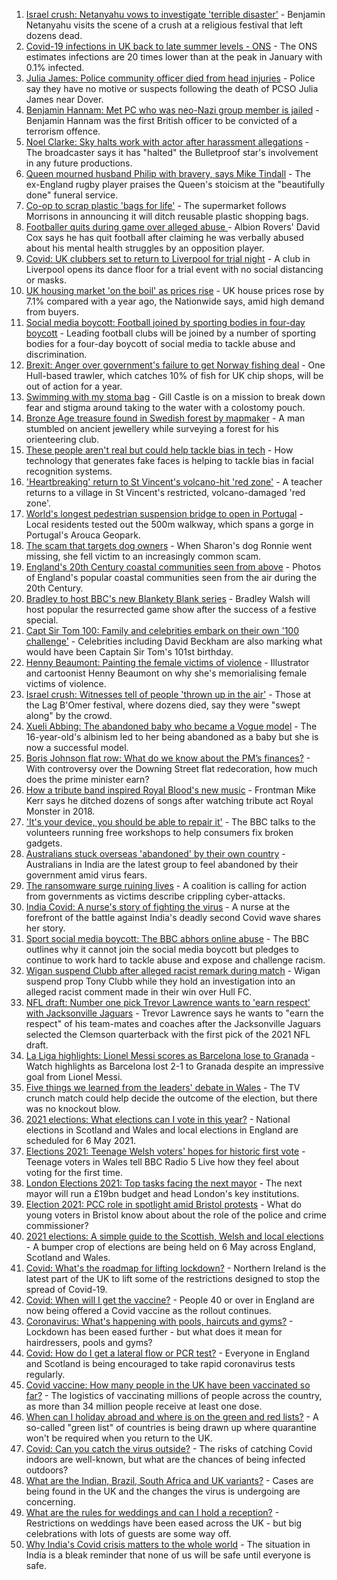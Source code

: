 1. [Israel crush: Netanyahu vows to investigate 'terrible disaster'](https://www.bbc.co.uk/news/world-middle-east-56943755) - Benjamin Netanyahu visits the scene of a crush at a religious festival that left dozens dead.
2. [Covid-19 infections in UK back to late summer levels - ONS](https://www.bbc.co.uk/news/health-56945084) - The ONS estimates infections are 20 times lower than at the peak in January with 0.1% infected.
3. [Julia James: Police community officer died from head injuries](https://www.bbc.co.uk/news/uk-england-kent-56940075) - Police say they have no motive or suspects following the death of PCSO Julia James near Dover.
4. [Benjamin Hannam: Met PC who was neo-Nazi group member is jailed](https://www.bbc.co.uk/news/uk-england-london-56941544) - Benjamin Hannam was the first British officer to be convicted of a terrorism offence.
5. [Noel Clarke: Sky halts work with actor after harassment allegations](https://www.bbc.co.uk/news/entertainment-arts-56940444) - The broadcaster says it has "halted" the Bulletproof star's involvement in any future productions.
6. [Queen mourned husband Philip with bravery, says Mike Tindall](https://www.bbc.co.uk/news/uk-56940874) - The ex-England rugby player praises the Queen's stoicism at the "beautifully done" funeral service.
7. [Co-op to scrap plastic 'bags for life'](https://www.bbc.co.uk/news/business-56940143) - The supermarket follows Morrisons in announcing it will ditch reusable plastic shopping bags.
8. [Footballer quits during game over alleged abuse ](https://www.bbc.co.uk/sport/football/56940793) - Albion Rovers' David Cox says he has quit football after claiming he was verbally abused about his mental health struggles by an opposition player.
9. [Covid: UK clubbers set to return to Liverpool for trial night](https://www.bbc.co.uk/news/newsbeat-56943652) - A club in Liverpool opens its dance floor for a trial event with no social distancing or masks.
10. [UK housing market 'on the boil' as prices rise](https://www.bbc.co.uk/news/business-56941162) - UK house prices rose by 7.1% compared with a year ago, the Nationwide says, amid high demand from buyers.
11. [Social media boycott: Football joined by sporting bodies in four-day boycott](https://www.bbc.co.uk/sport/56936797) - Leading football clubs will be joined by a number of sporting bodies for a four-day boycott of social media to tackle abuse and discrimination.
12. [Brexit: Anger over government's failure to get Norway fishing deal](https://www.bbc.co.uk/news/uk-politics-56940914) - One Hull-based trawler, which catches 10% of fish for UK chip shops, will be out of action for a year.
13. [Swimming with my stoma bag](https://www.bbc.co.uk/news/uk-56936346) - Gill Castle is on a mission to break down fear and stigma around taking to the water with a colostomy pouch.
14. [Bronze Age treasure found in Swedish forest by mapmaker](https://www.bbc.co.uk/news/world-europe-56943432) - A man stumbled on ancient jewellery while surveying a forest for his orienteering club.
15. [These people aren't real but could help tackle bias in tech](https://www.bbc.co.uk/news/stories-56895935) - How technology that generates fake faces is helping to tackle bias in facial recognition systems.
16. ['Heartbreaking' return to St Vincent's volcano-hit 'red zone'](https://www.bbc.co.uk/news/world-56934596) - A teacher returns to a village in St Vincent's restricted, volcano-damaged 'red zone'.
17. [World's longest pedestrian suspension bridge to open in Portugal](https://www.bbc.co.uk/news/world-europe-56938388) - Local residents tested out the 500m walkway, which spans a gorge in Portugal's Arouca Geopark.
18. [The scam that targets dog owners](https://www.bbc.co.uk/news/uk-56922473) - When Sharon's dog Ronnie went missing, she fell victim to an increasingly common scam.
19. [England's 20th Century coastal communities seen from above](https://www.bbc.co.uk/news/in-pictures-56929622) - Photos of England's popular coastal communities seen from the air during the 20th Century.
20. [Bradley to host BBC's new Blankety Blank series](https://www.bbc.co.uk/news/entertainment-arts-56929381) - Bradley Walsh will host popular the resurrected game show after the success of a festive special.
21. [Capt Sir Tom 100: Family and celebrities embark on their own '100 challenge'](https://www.bbc.co.uk/news/uk-england-beds-bucks-herts-56935334) - Celebrities including David Beckham are also marking what would have been Captain Sir Tom's 101st birthday.
22. [Henny Beaumont: Painting the female victims of violence](https://www.bbc.co.uk/news/uk-england-london-56907932) - Illustrator and cartoonist Henny Beaumont on why she's memorialising female victims of violence.
23. [Israel crush: Witnesses tell of people 'thrown up in the air'](https://www.bbc.co.uk/news/world-middle-east-56940704) - Those at the Lag B'Omer festival, where dozens died, say they were "swept along" by the crowd.
24. [Xueli Abbing: The abandoned baby who became a Vogue model](https://www.bbc.co.uk/news/world-asia-china-56464881) - The 16-year-old's albinism led to her being abandoned as a baby but she is now a successful model.
25. [Boris Johnson flat row: What do we know about the PM’s finances?](https://www.bbc.co.uk/news/uk-politics-56928610) - With controversy over the Downing Street flat redecoration, how much does the prime minister earn?
26. [How a tribute band inspired Royal Blood's new music](https://www.bbc.co.uk/news/entertainment-arts-56920871) - Frontman Mike Kerr says he ditched dozens of songs after watching tribute act Royal Monster in 2018.
27. ['It's your device, you should be able to repair it'](https://www.bbc.co.uk/news/business-56799069) - The BBC talks to the volunteers running free workshops to help consumers fix broken gadgets.
28. [Australians stuck overseas 'abandoned' by their own country](https://www.bbc.co.uk/news/world-australia-56924188) - Australians in India are the latest group to feel abandoned by their government amid virus fears.
29. [The ransomware surge ruining lives](https://www.bbc.co.uk/news/technology-56933733) - A coalition is calling for action from governments as victims describe crippling cyber-attacks.
30. [India Covid: A nurse's story of fighting the virus](https://www.bbc.co.uk/news/world-asia-india-56926119) - A nurse at the forefront of the battle against India's deadly second Covid wave shares her story.
31. [Sport social media boycott: The BBC abhors online abuse](https://www.bbc.co.uk/sport/56942511) - The BBC outlines why it cannot join the social media boycott but pledges to continue to work hard to tackle abuse and expose and challenge racism.
32. [Wigan suspend Clubb after alleged racist remark during match](https://www.bbc.co.uk/sport/rugby-league/56946778) - Wigan suspend prop Tony Clubb while they hold an investigation into an alleged racist comment made in their win over Hull FC.
33. [NFL draft: Number one pick Trevor Lawrence wants to 'earn respect' with Jacksonville Jaguars](https://www.bbc.co.uk/sport/av/american-football/56942199) - Trevor Lawrence says he wants to "earn the respect" of his team-mates and coaches after the Jacksonville Jaguars selected the Clemson quarterback with the first pick of the 2021 NFL draft.
34. [La Liga highlights: Lionel Messi scores as Barcelona lose to Granada](https://www.bbc.co.uk/sport/av/football/56938579) - Watch highlights as Barcelona lost 2-1 to Granada despite an impressive goal from Lionel Messi.
35. [Five things we learned from the leaders' debate in Wales](https://www.bbc.co.uk/news/uk-wales-politics-56937381) - The TV crunch match could help decide the outcome of the election, but there was no knockout blow.
36. [2021 elections: What elections can I vote in this year?](https://www.bbc.co.uk/news/56129210) - National elections in Scotland and Wales and local elections in England are scheduled for 6 May 2021.
37. [Elections 2021: Teenage Welsh voters' hopes for historic first vote](https://www.bbc.co.uk/news/uk-politics-56908323) - Teenage voters in Wales tell BBC Radio 5 Live how they feel about voting for the first time.
38. [London Elections 2021: Top tasks facing the next mayor](https://www.bbc.co.uk/news/uk-england-london-56748541) - The next mayor will run a £19bn budget and head London's key institutions.
39. [Election 2021: PCC role in spotlight amid Bristol protests](https://www.bbc.co.uk/news/uk-england-bristol-56833152) - What do young voters in Bristol know about about the role of the police and crime commissioner?
40. [2021 elections: A simple guide to the Scottish, Welsh and local elections](https://www.bbc.co.uk/news/uk-politics-56286643) - A bumper crop of elections are being held on 6 May across England, Scotland and Wales.
41. [Covid: What's the roadmap for lifting lockdown?](https://www.bbc.co.uk/news/explainers-52530518) - Northern Ireland is the latest part of the UK to lift some of the restrictions designed to stop the spread of Covid-19.
42. [Covid: When will I get the vaccine?](https://www.bbc.co.uk/news/health-55045639) - People 40 or over in England are now being offered a Covid vaccine as the rollout continues.
43. [Coronavirus: What's happening with pools, haircuts and gyms?](https://www.bbc.co.uk/news/explainers-53349989) - Lockdown has been eased further - but what does it mean for hairdressers, pools and gyms?
44. [Covid: How do I get a lateral flow or PCR test?](https://www.bbc.co.uk/news/health-51943612) - Everyone in England and Scotland is being encouraged to take rapid coronavirus tests regularly.
45. [Covid vaccine: How many people in the UK have been vaccinated so far?](https://www.bbc.co.uk/news/health-55274833) - The logistics of vaccinating millions of people across the country, as more than 34 million people receive at least one dose.
46. [When can I holiday abroad and where is on the green and red lists?](https://www.bbc.co.uk/news/explainers-52544307) - A so-called "green list" of countries is being drawn up where quarantine won't be required when you return to the UK.
47. [Covid: Can you catch the virus outside?](https://www.bbc.co.uk/news/explainers-55680305) - The risks of catching Covid indoors are well-known, but what are the chances of being infected outdoors?
48. [What are the Indian, Brazil, South Africa and UK variants?](https://www.bbc.co.uk/news/health-55659820) - Cases are being found in the UK and the changes the virus is undergoing are concerning.
49. [What are the rules for weddings and can I hold a reception?](https://www.bbc.co.uk/news/explainers-52811509) - Restrictions on weddings have been eased across the UK - but big celebrations with lots of guests are some way off.
50. [Why India's Covid crisis matters to the whole world](https://www.bbc.co.uk/news/world-asia-india-56907007) - The situation in India is a bleak reminder that none of us will be safe until everyone is safe.
